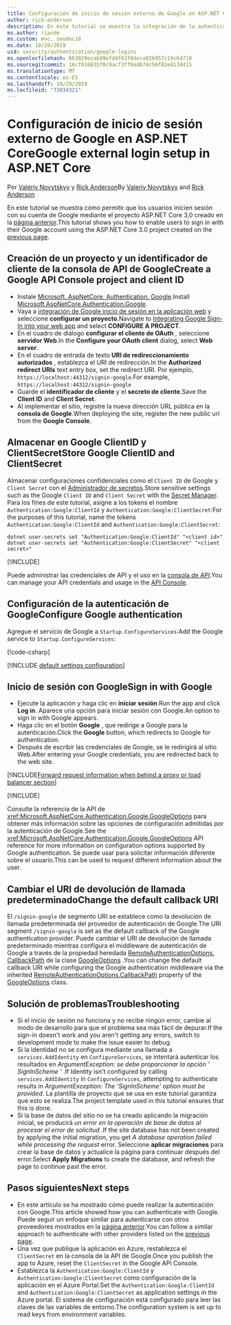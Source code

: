 ```yaml
---
title: Configuración de inicio de sesión externo de Google en ASP.NET Core
author: rick-anderson
description: En este tutorial se muestra la integración de la autenticación de usuarios de cuentas de Google en una aplicación ASP.NET Core existente.
ms.author: riande
ms.custom: mvc, seodec18
ms.date: 10/28/2019
uid: security/authentication/google-logins
ms.openlocfilehash: 663029ecab99efd4f63f8deca026957c19c64710
ms.sourcegitcommit: 16cf016035f0c9acf3ff0ad874c56f82e013d415
ms.translationtype: MT
ms.contentlocale: es-ES
ms.lasthandoff: 10/29/2019
ms.locfileid: "73034321"
---
```

# <a name="google-external-login-setup-in-aspnet-core"></a><span data-ttu-id="56d3a-103">Configuración de inicio de sesión externo de Google en ASP.NET Core</span><span class="sxs-lookup"><span data-stu-id="56d3a-103">Google external login setup in ASP.NET Core</span></span>

<span data-ttu-id="56d3a-104">Por [Valeriy Novytskyy](https://github.com/01binary) y [Rick Anderson](https://twitter.com/RickAndMSFT)</span><span class="sxs-lookup"><span data-stu-id="56d3a-104">By [Valeriy Novytskyy](https://github.com/01binary) and [Rick Anderson](https://twitter.com/RickAndMSFT)</span></span>

<span data-ttu-id="56d3a-105">En este tutorial se muestra cómo permitir que los usuarios inicien sesión con su cuenta de Google mediante el proyecto ASP.NET Core 3,0 creado en la [página anterior](xref:security/authentication/social/index).</span><span class="sxs-lookup"><span data-stu-id="56d3a-105">This tutorial shows you how to enable users to sign in with their Google account using the ASP.NET Core 3.0 project created on the [previous page](xref:security/authentication/social/index).</span></span>

## <a name="create-a-google-api-console-project-and-client-id"></a><span data-ttu-id="56d3a-106">Creación de un proyecto y un identificador de cliente de la consola de API de Google</span><span class="sxs-lookup"><span data-stu-id="56d3a-106">Create a Google API Console project and client ID</span></span>

* <span data-ttu-id="56d3a-107">Instale [Microsoft. AspNetCore. Authentication. Google](https://www.nuget.org/packages/Microsoft.AspNetCore.Authentication.Google).</span><span class="sxs-lookup"><span data-stu-id="56d3a-107">Install [Microsoft.AspNetCore.Authentication.Google](https://www.nuget.org/packages/Microsoft.AspNetCore.Authentication.Google).</span></span>
* <span data-ttu-id="56d3a-108">Vaya a [integración de Google inicio de sesión en la aplicación web](https://developers.google.com/identity/sign-in/web/devconsole-project) y seleccione **configurar un proyecto**.</span><span class="sxs-lookup"><span data-stu-id="56d3a-108">Navigate to [Integrating Google Sign-In into your web app](https://developers.google.com/identity/sign-in/web/devconsole-project) and select **CONFIGURE A PROJECT**.</span></span>
* <span data-ttu-id="56d3a-109">En el cuadro de diálogo **configurar el cliente de OAuth** , seleccione **servidor Web**.</span><span class="sxs-lookup"><span data-stu-id="56d3a-109">In the **Configure your OAuth client** dialog, select **Web server**.</span></span>
* <span data-ttu-id="56d3a-110">En el cuadro de entrada de texto **URI de redireccionamiento autorizados** , establezca el URI de redirección.</span><span class="sxs-lookup"><span data-stu-id="56d3a-110">In the **Authorized redirect URIs** text entry box, set the redirect URI.</span></span> <span data-ttu-id="56d3a-111">Por ejemplo, `https://localhost:44312/signin-google`.</span><span class="sxs-lookup"><span data-stu-id="56d3a-111">For example, `https://localhost:44312/signin-google`</span></span>
* <span data-ttu-id="56d3a-112">Guarde el **identificador de cliente** y el **secreto de cliente**.</span><span class="sxs-lookup"><span data-stu-id="56d3a-112">Save the **Client ID** and **Client Secret**.</span></span>
* <span data-ttu-id="56d3a-113">Al implementar el sitio, registre la nueva dirección URL pública en la **consola de Google**.</span><span class="sxs-lookup"><span data-stu-id="56d3a-113">When deploying the site, register the new public url from the **Google Console**.</span></span>

## <a name="store-google-clientid-and-clientsecret"></a><span data-ttu-id="56d3a-114">Almacenar en Google ClientID y ClientSecret</span><span class="sxs-lookup"><span data-stu-id="56d3a-114">Store Google ClientID and ClientSecret</span></span>

<span data-ttu-id="56d3a-115">Almacenar configuraciones confidenciales como el `Client ID` de Google y `Client Secret` con el [Administrador de secretos](xref:security/app-secrets).</span><span class="sxs-lookup"><span data-stu-id="56d3a-115">Store sensitive settings such as the Google `Client ID` and `Client Secret` with the [Secret Manager](xref:security/app-secrets).</span></span> <span data-ttu-id="56d3a-116">Para los fines de este tutorial, asigne a los tokens el nombre `Authentication:Google:ClientId` y `Authentication:Google:ClientSecret`:</span><span class="sxs-lookup"><span data-stu-id="56d3a-116">For the purposes of this tutorial, name the tokens `Authentication:Google:ClientId` and `Authentication:Google:ClientSecret`:</span></span>

```dotnetcli
dotnet user-secrets set "Authentication:Google:ClientId" "<client id>"
dotnet user-secrets set "Authentication:Google:ClientSecret" "<client secret>"
```

[!INCLUDE[](~/includes/environmentVarableColon.md)]

<span data-ttu-id="56d3a-117">Puede administrar las credenciales de API y el uso en la [consola de API](https://console.developers.google.com/apis/dashboard).</span><span class="sxs-lookup"><span data-stu-id="56d3a-117">You can manage your API credentials and usage in the [API Console](https://console.developers.google.com/apis/dashboard).</span></span>

## <a name="configure-google-authentication"></a><span data-ttu-id="56d3a-118">Configuración de la autenticación de Google</span><span class="sxs-lookup"><span data-stu-id="56d3a-118">Configure Google authentication</span></span>

<span data-ttu-id="56d3a-119">Agregue el servicio de Google a `Startup.ConfigureServices`:</span><span class="sxs-lookup"><span data-stu-id="56d3a-119">Add the Google service to `Startup.ConfigureServices`:</span></span>

[!code-csharp[](~/security/authentication/social/social-code/3.x/StartupGoogle3x.cs?name=snippet_ConfigureServices&highlight=10-18)]

[!INCLUDE [default settings configuration](includes/default-settings2-2.md)]

## <a name="sign-in-with-google"></a><span data-ttu-id="56d3a-120">Inicio de sesión con Google</span><span class="sxs-lookup"><span data-stu-id="56d3a-120">Sign in with Google</span></span>

* <span data-ttu-id="56d3a-121">Ejecute la aplicación y haga clic en **iniciar sesión**.</span><span class="sxs-lookup"><span data-stu-id="56d3a-121">Run the app and click **Log in**.</span></span> <span data-ttu-id="56d3a-122">Aparece una opción para iniciar sesión con Google.</span><span class="sxs-lookup"><span data-stu-id="56d3a-122">An option to sign in with Google appears.</span></span>
* <span data-ttu-id="56d3a-123">Haga clic en el botón **Google** , que redirige a Google para la autenticación.</span><span class="sxs-lookup"><span data-stu-id="56d3a-123">Click the **Google** button, which redirects to Google for authentication.</span></span>
* <span data-ttu-id="56d3a-124">Después de escribir las credenciales de Google, se le redirigirá al sitio Web.</span><span class="sxs-lookup"><span data-stu-id="56d3a-124">After entering your Google credentials, you are redirected back to the web site.</span></span>

[!INCLUDE[Forward request information when behind a proxy or load balancer section](includes/forwarded-headers-middleware.md)]

[!INCLUDE[](includes/chain-auth-providers.md)]

<span data-ttu-id="56d3a-125">Consulte la referencia de la API de <xref:Microsoft.AspNetCore.Authentication.Google.GoogleOptions> para obtener más información sobre las opciones de configuración admitidas por la autenticación de Google.</span><span class="sxs-lookup"><span data-stu-id="56d3a-125">See the <xref:Microsoft.AspNetCore.Authentication.Google.GoogleOptions> API reference for more information on configuration options supported by Google authentication.</span></span> <span data-ttu-id="56d3a-126">Se puede usar para solicitar información diferente sobre el usuario.</span><span class="sxs-lookup"><span data-stu-id="56d3a-126">This can be used to request different information about the user.</span></span>

## <a name="change-the-default-callback-uri"></a><span data-ttu-id="56d3a-127">Cambiar el URI de devolución de llamada predeterminado</span><span class="sxs-lookup"><span data-stu-id="56d3a-127">Change the default callback URI</span></span>

<span data-ttu-id="56d3a-128">El `/signin-google` de segmento URI se establece como la devolución de llamada predeterminada del proveedor de autenticación de Google.</span><span class="sxs-lookup"><span data-stu-id="56d3a-128">The URI segment `/signin-google` is set as the default callback of the Google authentication provider.</span></span> <span data-ttu-id="56d3a-129">Puede cambiar el URI de devolución de llamada predeterminado mientras configura el middleware de autenticación de Google a través de la propiedad heredada [RemoteAuthenticationOptions. CallbackPath](/dotnet/api/microsoft.aspnetcore.authentication.remoteauthenticationoptions.callbackpath) de la clase [GoogleOptions](/dotnet/api/microsoft.aspnetcore.authentication.google.googleoptions) .</span><span class="sxs-lookup"><span data-stu-id="56d3a-129">You can change the default callback URI while configuring the Google authentication middleware via the inherited [RemoteAuthenticationOptions.CallbackPath](/dotnet/api/microsoft.aspnetcore.authentication.remoteauthenticationoptions.callbackpath) property of the [GoogleOptions](/dotnet/api/microsoft.aspnetcore.authentication.google.googleoptions) class.</span></span>

## <a name="troubleshooting"></a><span data-ttu-id="56d3a-130">Solución de problemas</span><span class="sxs-lookup"><span data-stu-id="56d3a-130">Troubleshooting</span></span>

* <span data-ttu-id="56d3a-131">Si el inicio de sesión no funciona y no recibe ningún error, cambie al modo de desarrollo para que el problema sea más fácil de depurar.</span><span class="sxs-lookup"><span data-stu-id="56d3a-131">If the sign-in doesn't work and you aren't getting any errors, switch to development mode to make the issue easier to debug.</span></span>
* <span data-ttu-id="56d3a-132">Si la identidad no se configura mediante una llamada a `services.AddIdentity` en `ConfigureServices`, se intentará autenticar los resultados en *ArgumentException: se debe proporcionar la opción ' SignInScheme '* .</span><span class="sxs-lookup"><span data-stu-id="56d3a-132">If Identity isn't configured by calling `services.AddIdentity` in `ConfigureServices`, attempting to authenticate results in *ArgumentException: The 'SignInScheme' option must be provided*.</span></span> <span data-ttu-id="56d3a-133">La plantilla de proyecto que se usa en este tutorial garantiza que esto se realiza.</span><span class="sxs-lookup"><span data-stu-id="56d3a-133">The project template used in this tutorial ensures that this is done.</span></span>
* <span data-ttu-id="56d3a-134">Si la base de datos del sitio no se ha creado aplicando la migración inicial, se producirá *un error en la operación de base de datos al procesar el error de solicitud* .</span><span class="sxs-lookup"><span data-stu-id="56d3a-134">If the site database has not been created by applying the initial migration, you get *A database operation failed while processing the request* error.</span></span> <span data-ttu-id="56d3a-135">Seleccione **aplicar migraciones** para crear la base de datos y actualice la página para continuar después del error.</span><span class="sxs-lookup"><span data-stu-id="56d3a-135">Select **Apply Migrations** to create the database, and refresh the page to continue past the error.</span></span>

## <a name="next-steps"></a><span data-ttu-id="56d3a-136">Pasos siguientes</span><span class="sxs-lookup"><span data-stu-id="56d3a-136">Next steps</span></span>

* <span data-ttu-id="56d3a-137">En este artículo se ha mostrado cómo puede realizar la autenticación con Google.</span><span class="sxs-lookup"><span data-stu-id="56d3a-137">This article showed how you can authenticate with Google.</span></span> <span data-ttu-id="56d3a-138">Puede seguir un enfoque similar para autenticarse con otros proveedores mostrados en la [página anterior](xref:security/authentication/social/index).</span><span class="sxs-lookup"><span data-stu-id="56d3a-138">You can follow a similar approach to authenticate with other providers listed on the [previous page](xref:security/authentication/social/index).</span></span>
* <span data-ttu-id="56d3a-139">Una vez que publique la aplicación en Azure, restablezca el `ClientSecret` en la consola de la API de Google.</span><span class="sxs-lookup"><span data-stu-id="56d3a-139">Once you publish the app to Azure, reset the `ClientSecret` in the Google API Console.</span></span>
* <span data-ttu-id="56d3a-140">Establezca la `Authentication:Google:ClientId` y `Authentication:Google:ClientSecret` como configuración de la aplicación en el Azure Portal.</span><span class="sxs-lookup"><span data-stu-id="56d3a-140">Set the `Authentication:Google:ClientId` and `Authentication:Google:ClientSecret` as application settings in the Azure portal.</span></span> <span data-ttu-id="56d3a-141">El sistema de configuración está configurado para leer las claves de las variables de entorno.</span><span class="sxs-lookup"><span data-stu-id="56d3a-141">The configuration system is set up to read keys from environment variables.</span></span>
